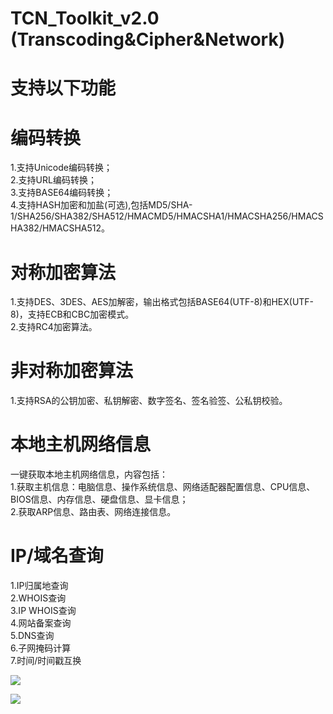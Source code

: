 # TCN_Toolkit_v2.0     (Transcoding&Cipher&Network)

# 支持以下功能  
# 编码转换  
1.支持Unicode编码转换；    
2.支持URL编码转换；    
3.支持BASE64编码转换；    
4.支持HASH加密和加盐(可选),包括MD5/SHA-1/SHA256/SHA382/SHA512/HMACMD5/HMACSHA1/HMACSHA256/HMACSHA382/HMACSHA512。  


# 对称加密算法  
1.支持DES、3DES、AES加解密，输出格式包括BASE64(UTF-8)和HEX(UTF-8)，支持ECB和CBC加密模式。  
2.支持RC4加密算法。  


# 非对称加密算法  
1.支持RSA的公钥加密、私钥解密、数字签名、签名验签、公私钥校验。  


# 本地主机网络信息  
一键获取本地主机网络信息，内容包括：  
1.获取主机信息：电脑信息、操作系统信息、网络适配器配置信息、CPU信息、BIOS信息、内存信息、硬盘信息、显卡信息；  
2.获取ARP信息、路由表、网络连接信息。  


# IP/域名查询  
1.IP归属地查询  
2.WHOIS查询  
3.IP WHOIS查询  
4.网站备案查询  
5.DNS查询  
6.子网掩码计算  
7.时间/时间戳互换  

![](https://github.com/WilliamL71Oi/TCN_Toolkit/blob/main/TCN_Toolkit_v2.0.jpg)  
  
    
![](https://github.com/WilliamL71Oi/TCN_Toolkit/blob/main/TCN_Toolkit_v2.0%20%E5%AE%89%E5%85%A8%E6%B5%8B%E8%AF%95.png)  
